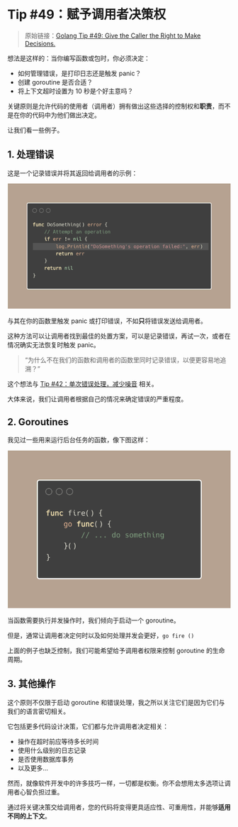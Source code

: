 # Tip #49：赋予调用者决策权

> 原始链接：[Golang Tip #49: Give the Caller the Right to Make Decisions.](https://twitter.com/func25/status/1768270595521929430)

想法是这样的：当你编写函数或包时，你必须决定：

- 如何管理错误，是打印日志还是触发 panic？
- 创建 goroutine 是否合适？
- 将上下文超时设置为 10 秒是个好主意吗？

关键原则是允许代码的使用者（调用者）拥有做出这些选择的控制权和**职责**，而不是在你的代码中为他们做出决定。

让我们看一些例子。

## 1. 处理错误

这是一个记录错误并将其返回给调用者的示例：

![001](./images/049/001.png)

与其在你的函数里触发 panic 或打印错误，不如**只**将错误发送给调用者。

这种方法可以让调用者找到最佳的处置方案，可以是记录错误，再试一次，或者在情况确实无法恢复时触发 panic。

> “为什么不在我们的函数和调用者的函数里同时记录错误，以便更容易地追溯？”

这个想法与 [Tip #42：单次错误处理，减少噪音](./042.md) 相关。

大体来说，我们让调用者根据自己的情况来确定错误的严重程度。

## 2. Goroutines

我见过一些用来运行后台任务的函数，像下图这样：

![002](./images/049/002.png)

当函数需要执行并发操作时，我们倾向于启动一个 goroutine。

但是，通常让调用者决定何时以及如何处理并发会更好，`go fire ()`

上面的例子也缺乏控制，我们可能希望给予调用者权限来控制 goroutine 的生命周期。

## 3. 其他操作

这个原则不仅限于启动 goroutine 和错误处理，我之所以关注它们是因为它们与我们的语言密切相关。

它包括更多代码设计决策，它们都与允许调用者决定相关：

- 操作在超时前应等待多长时间
- 使用什么级别的日志记录
- 是否使用数据库事务
- 以及更多...

然而，就像软件开发中的许多技巧一样，一切都是权衡。你不会想用太多选项让调用者心智负担过重。

通过将关键决策交给调用者，您的代码将变得更具适应性、可重用性，并能够**适用不同的上下文**。

